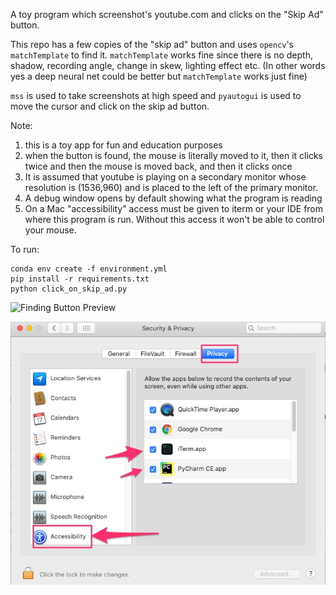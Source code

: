 A toy program which screenshot's youtube.com and clicks on the  "Skip Ad" button.

This repo has a few copies of the "skip ad" button and uses `opencv`'s `matchTemplate` to find it. `matchTemplate` works fine since there is no depth, shadow, recording angle, change in skew, lighting effect etc. (In other words yes a deep neural net could be better but `matchTemplate` works just fine)

`mss` is used to take screenshots at high speed and `pyautogui` is used to move the cursor and click on the skip ad button.

Note:

1. this is a toy app for fun and education purposes
2. when the button is found, the mouse is literally moved to it, then it clicks twice and then the mouse is moved back, and then it clicks once
3. It is assumed that youtube is playing on a secondary monitor whose resolution is (1536,960) and is placed to the left of the primary monitor. 
4. A debug window opens by default showing what the program is reading
5. On a Mac "accessibility" access must be given to iterm or your IDE from where this program is run. Without this access it won't be able to control your mouse. 

To run:
```
conda env create -f environment.yml
pip install -r requirements.txt
python click_on_skip_ad.py
```

![Finding Button Preview](finding_button_preview.gif)

![Security Setting for Mouse Access](security_settings.jpg)



